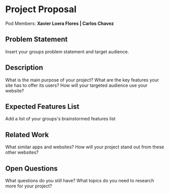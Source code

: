 # Project Proposal

Pod Members: **Xavier Loera Flores | Carlos Chavez**

## Problem Statement

Insert your groups problem statement and target audience.

## Description

What is the main purpose of your project? What are the key features your site has to offer its users? How will your targeted audience use your website?

## Expected Features List

Add a list of your groups's brainstormed features list

## Related Work

What similar apps and websites? How will your project stand out from these other websites?

## Open Questions

What questions do you still have? What topics do you need to research more for your project?
